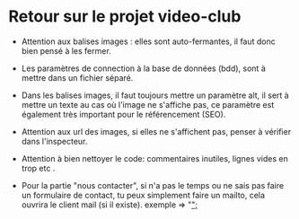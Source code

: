 # Retour sur le projet video-club

- Attention aux balises images : elles sont auto-fermantes, il faut donc bien pensé à les fermer.

- Les paramètres de connection à la base de données (bdd), sont à mettre dans un fichier séparé.

- Dans les balises images, il faut toujours mettre un paramètre alt, il sert à mettre un texte au cas où l'image ne s'affiche pas, ce paramètre est également très important pour le référencement (SEO).

- Attention aux url des images, si elles ne s'affichent pas, penser à vérifier dans l'inspecteur.

- Attention à bien nettoyer le code: commentaires inutiles, lignes vides en trop etc .

- Pour la partie "nous contacter", si n'a pas le temps ou ne sais pas faire un formulaire de contact, tu peux simplement faire un mailto, cela ouvrira le client mail (si il existe). exemple =>  "<a href='mailto:" . $to . "?body=" . $body . "'>";
